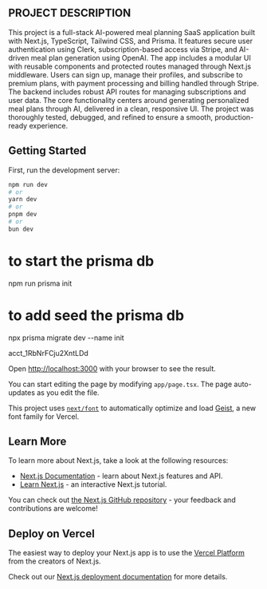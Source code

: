 ## PROJECT DESCRIPTION

This project is a full-stack AI-powered meal planning SaaS application built with Next.js, TypeScript, Tailwind CSS, and Prisma. It features secure user authentication using Clerk, subscription-based access via Stripe, and AI-driven meal plan generation using OpenAI. The app includes a modular UI with reusable components and protected routes managed through Next.js middleware. Users can sign up, manage their profiles, and subscribe to premium plans, with payment processing and billing handled through Stripe. The backend includes robust API routes for managing subscriptions and user data. The core functionality centers around generating personalized meal plans through AI, delivered in a clean, responsive UI. The project was thoroughly tested, debugged, and refined to ensure a smooth, production-ready experience.

## Getting Started



First, run the development server:

```bash
npm run dev
# or
yarn dev
# or
pnpm dev
# or
bun dev
```

# to start the prisma db
npm run prisma init

# to add seed the prisma db
npx prisma migrate dev --name init

acct_1RbNrFCju2XntLDd


Open [http://localhost:3000](http://localhost:3000) with your browser to see the result.

You can start editing the page by modifying `app/page.tsx`. The page auto-updates as you edit the file.

This project uses [`next/font`](https://nextjs.org/docs/app/building-your-application/optimizing/fonts) to automatically optimize and load [Geist](https://vercel.com/font), a new font family for Vercel.

## Learn More

To learn more about Next.js, take a look at the following resources:

- [Next.js Documentation](https://nextjs.org/docs) - learn about Next.js features and API.
- [Learn Next.js](https://nextjs.org/learn) - an interactive Next.js tutorial.

You can check out [the Next.js GitHub repository](https://github.com/vercel/next.js) - your feedback and contributions are welcome!

## Deploy on Vercel

The easiest way to deploy your Next.js app is to use the [Vercel Platform](https://vercel.com/new?utm_medium=default-template&filter=next.js&utm_source=create-next-app&utm_campaign=create-next-app-readme) from the creators of Next.js.

Check out our [Next.js deployment documentation](https://nextjs.org/docs/app/building-your-application/deploying) for more details.

